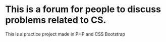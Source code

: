 # This is a forum for people to discuss problems related to CS.
This is a practice project made in PHP and CSS Bootstrap
